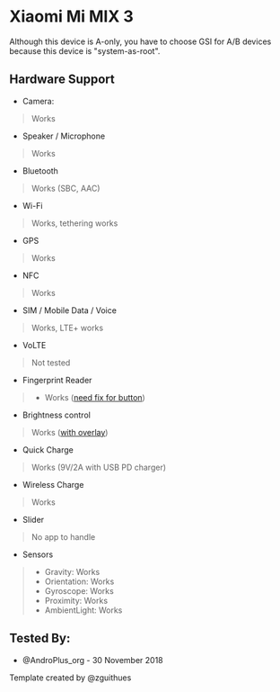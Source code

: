 # Xiaomi Mi MIX 3

Although this device is A-only, you have to choose GSI for A/B devices because this device is "system-as-root".

## Hardware Support

* Camera:
> Works

* Speaker / Microphone
> Works

* Bluetooth
> Works (SBC, AAC)

* Wi-Fi
> Works, tethering works

* GPS
> Works

* NFC
> Works

* SIM / Mobile Data / Voice
> Works, LTE+ works

* VoLTE
> Not tested

* Fingerprint Reader
> - Works ([need fix for button](https://github.com/phhusson/device_phh_treble/pull/65))

* Brightness control
> Works ([with overlay](https://github.com/phhusson/vendor_hardware_overlay/pull/44))

* Quick Charge
> Works (9V/2A with USB PD charger)

* Wireless Charge
> Works

* Slider
> No app to handle

* Sensors
> - Gravity: Works
> - Orientation: Works
> - Gyroscope: Works
> - Proximity: Works
> - AmbientLight: Works

## Tested By:
* @AndroPlus_org - 30 November 2018

Template created by @zguithues